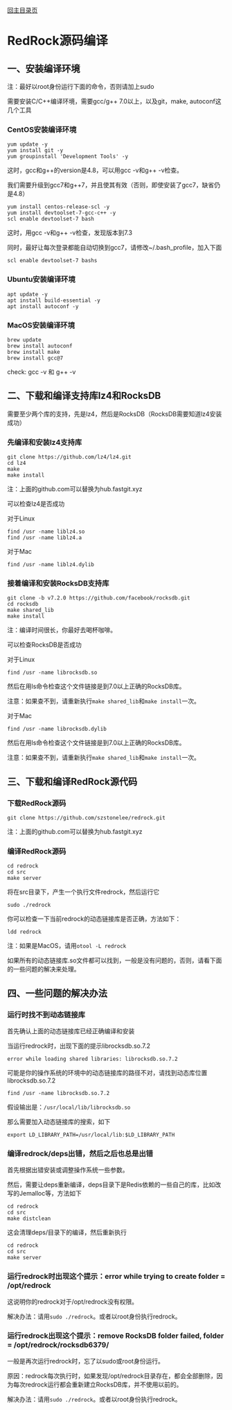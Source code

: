 [回主目录页](../README.md)

# RedRock源码编译

## 一、安装编译环境

注：最好以root身份运行下面的命令，否则请加上sudo

需要安装C/C++编译环境，需要gcc/g++ 7.0以上，以及git，make, autoconf这几个工具

### CentOS安装编译环境

```
yum update -y
yum install git -y
yum groupinstall 'Development Tools' -y
```

这时，gcc和g++的version是4.8，可以用gcc -v和g++ -v检查。

我们需要升级到gcc7和g++7，并且使其有效（否则，即使安装了gcc7，缺省仍是4.8）

```
yum install centos-release-scl -y
yum install devtoolset-7-gcc-c++ -y
scl enable devtoolset-7 bash
```

这时，用gcc -v和g++ -v检查，发现版本到7.3

同时，最好让每次登录都能自动切换到gcc7，请修改~/.bash_profile，加入下面
```
scl enable devtoolset-7 bashs
```

### Ubuntu安装编译环境

```
apt update -y
apt install build-essential -y
apt install autoconf -y
```

### MacOS安装编译环境

```
brew update
brew install autoconf
brew install make
brew install gcc@7
```

check: gcc -v 和 g++ -v


## 二、下载和编译支持库lz4和RocksDB

需要至少两个库的支持，先是lz4，然后是RocksDB（RocksDB需要知道lz4安装成功）

### 先编译和安装lz4支持库

```
git clone https://github.com/lz4/lz4.git
cd lz4
make
make install
```
注：上面的github.com可以替换为hub.fastgit.xyz

可以检查lz4是否成功

对于Linux
```
find /usr -name liblz4.so
find /usr -name liblz4.a
```

对于Mac
```
find /usr -name liblz4.dylib
```

### 接着编译和安装RocksDB支持库

```
git clone -b v7.2.0 https://github.com/facebook/rocksdb.git
cd rocksdb
make shared_lib
make install
```
注：编译时间很长，你最好去喝杯咖啡。

可以检查RocksDB是否成功

对于Linux
```
find /usr -name librocksdb.so
```
然后在用ls命令检查这个文件链接是到7.0以上正确的RocksDB库。

注意：如果查不到，请重新执行```make shared_lib```和```make install```一次。

对于Mac
```
find /usr -name librocksdb.dylib
```
然后在用ls命令检查这个文件链接是到7.0以上正确的RocksDB库。

注意：如果查不到，请重新执行```make shared_lib```和```make install```一次。

## 三、下载和编译RedRock源代码

### 下载RedRock源码

```
git clone https://github.com/szstonelee/redrock.git
```
注：上面的github.com可以替换为hub.fastgit.xyz

### 编译RedRock源码

```
cd redrock
cd src
make server
```

将在src目录下，产生一个执行文件redrock，然后运行它
```
sudo ./redrock
```

你可以检查一下当前redrock的动态链接库是否正确，方法如下：
```
ldd redrock
```
注：如果是MacOS，请用```otool -L redrock```

如果所有的动态链接库.so文件都可以找到，一般是没有问题的，否则，请看下面的一些问题的解决来处理。

## 四、一些问题的解决办法

### 运行时找不到动态链接库

首先确认上面的动态链接库已经正确编译和安装

当运行redrock时，出现下面的提示librocksdb.so.7.2
```
error while loading shared libraries: librocksdb.so.7.2
```

可能是你的操作系统的环境中的动态链接库的路径不对，请找到动态库位置librocksdb.so.7.2
```
find /usr -name librocksdb.so.7.2
```

假设输出是：```/usr/local/lib/librocksdb.so```

那么需要加入动态链接库的搜索，如下
```
export LD_LIBRARY_PATH=/usr/local/lib:$LD_LIBRARY_PATH
```

### 编译redrock/deps出错，然后之后也总是出错

首先根据出错安装或调整操作系统一些参数。

然后，需要让deps重新编译，deps目录下是Redis依赖的一些自己的库，比如改写的Jemalloc等，方法如下

```
cd redrock
cd src
make distclean
```

这会清理deps/目录下的编译，然后重新执行
```
cd redrock
cd src
make server
```

### 运行redrock时出现这个提示：error while trying to create folder = /opt/redrock

这说明你的redrock对于/opt/redrock没有权限。

解决办法：请用```sudo ./redrock```。或者以root身份执行redrock。

### 运行redrock出现这个提示：remove RocksDB folder failed, folder = /opt/redrock/rocksdb6379/

一般是再次运行redrock时，忘了以sudo或root身份运行。

原因：redrock每次执行时，如果发现/opt/redrock目录存在，都会全部删除，因为每次redrock运行都会重新建立RocksDB库，并不使用以前的。

解决办法：请用```sudo ./redrock```。或者以root身份执行redrock。

